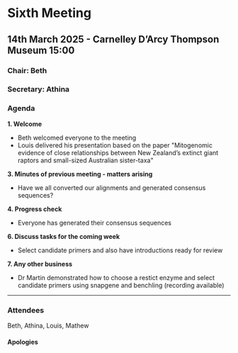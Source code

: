 # Sixth Meeting
## 14th March 2025 - Carnelley D’Arcy Thompson Museum 15:00
### Chair: Beth
### Secretary: Athina

### Agenda

**1. Welcome**
- Beth welcomed everyone to the meeting
- Louis delivered his presentation based on the paper "Mitogenomic evidence of close relationships between New Zealand’s extinct giant raptors and small-sized Australian sister-taxa"
  
**3. Minutes of previous meeting - matters arising**
- Have we all converted our alignments and generated consensus sequences?
  
**4. Progress check**
- Everyone has generated their consensus sequences

**6. Discuss tasks for the coming week**
- Select candidate primers and also have introductions ready for review 

**7. Any other business**
- Dr Martin demonstrated how to choose a restict enzyme and select candidate primers using snapgene and benchling (recording available)
---
### Attendees
Beth, Athina, Louis, Mathew

#### Apologies

